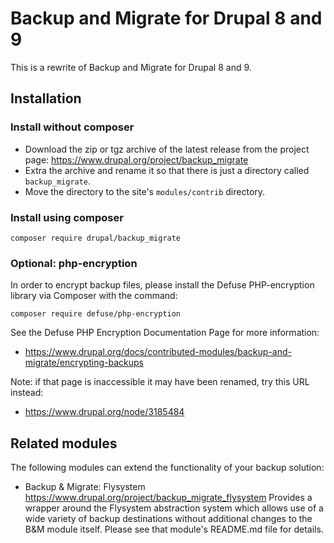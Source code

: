 # Backup and Migrate for Drupal 8 and 9

This is a rewrite of Backup and Migrate for Drupal 8 and 9.

## Installation

### Install without composer

* Download the zip or tgz archive of the latest release from the project page: https://www.drupal.org/project/backup_migrate
* Extra the archive and rename it so that there is just a directory called `backup_migrate`.
* Move the directory to the site's `modules/contrib` directory.

### Install using composer

`composer require drupal/backup_migrate`

### Optional: php-encryption

In order to encrypt backup files, please install the Defuse PHP-encryption
library via Composer with the command:

`composer require defuse/php-encryption`

See the Defuse PHP Encryption Documentation Page for more information:

* https://www.drupal.org/docs/contributed-modules/backup-and-migrate/encrypting-backups

Note: if that page is inaccessible it may have been renamed, try this URL
instead:

* https://www.drupal.org/node/3185484

## Related modules

The following modules can extend the functionality of your backup solution:

* Backup & Migrate: Flysystem
  https://www.drupal.org/project/backup_migrate_flysystem
  Provides a wrapper around the Flysystem abstraction system which allows use of
  a wide variety of backup destinations without additional changes to the B&M
  module itself. Please see that module's README.md file for details.
